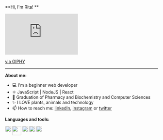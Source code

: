 **Hi, I'm Rita! **

<iframe src="https://giphy.com/embed/f9NHcilh03ymqwo5GC" width="240" height="135" frameBorder="0" class="giphy-embed" allowFullScreen></iframe><p><a href="https://giphy.com/gifs/chubi-shiba-inu-shibainu-f9NHcilh03ymqwo5GC">via GIPHY</a></p>

* * *

**About me:**
- 💻 I'm a beginner web developer
- ⚛️ JavaScript | NodeJS | React
- 📝 Graduation of Pharmacy and Biochemistry and Computer Sciences
- ✨ I LOVE plants, animals and technology
- 📫 How to reach me: [linkedIn](https://www.linkedin.com/in/rita-ferr/), [instagram](https://www.instagram.com/_leopis/) or [twitter](https://twitter.com/RitaFer82562874)



**Languages and tools:**

<img align="left" height="20" src="https://cdn.pixabay.com/photo/2017/08/05/11/16/logo-2582748_960_720.png">
<img align="left" height="30" src="https://cdn.pixabay.com/photo/2017/08/05/11/16/logo-2582747_960_720.png">
<img align="left" height="20" src="https://raw.githubusercontent.com/jakeliny/jakeliny/master/images/javascript.png">
<img align="left" height="20" src="https://raw.githubusercontent.com/jakeliny/jakeliny/master/images/nodejs.png">
<img align="left" height="20" src="https://raw.githubusercontent.com/jakeliny/jakeliny/master/images/react.png">

